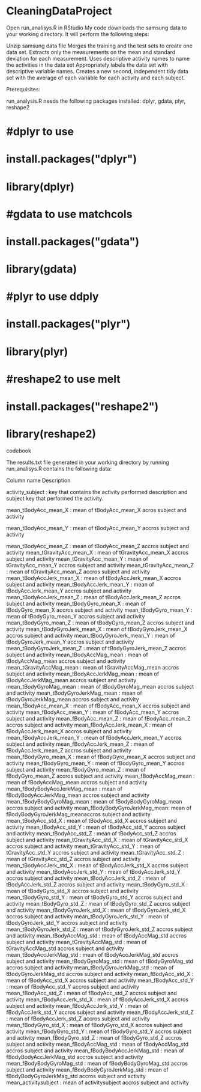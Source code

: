 # CleaningDataProject


Open run_analisys.R in RStudio
My code downloads the samsung data to your working directory. It will perform the following steps:

Unzip samsung data file
Merges the training and the test sets to create one data set.
Extracts only the measurements on the mean and standard deviation for each measurement. 
Uses descriptive activity names to name the activities in the data set
Appropriately labels the data set with descriptive variable names. 
Creates a new second, independent tidy data set with the average of each variable for each activity and each subject.

Prerequisites:

run_analysis.R needs the following packages installed: dplyr, gdata, plyr, reshape2

# #dplyr to use
# install.packages("dplyr")
# library(dplyr)
# 
# #gdata to use matchcols
# install.packages("gdata")
# library(gdata)
# 
# #plyr to use ddply
# install.packages("plyr")
# library(plyr)
# 
# #reshape2 to use melt
# install.packages("reshape2")
# library(reshape2)



codebook

The results.txt file generated in your working directory by running run_analisys.R contains the following data:

Column name                 Description

activity_subject            : key that contains the activity performed description and subject key that performed                               the activity.

mean_tBodyAcc_mean_X        : mean of tBodyAcc_mean_X acros subject and activity

mean_tBodyAcc_mean_Y        : mean of tBodyAcc_mean_Y accros subject and activity

mean_tBodyAcc_mean_Z        : mean of tBodyAcc_mean_Z accros subject and activity
mean_tGravityAcc_mean_X     : mean of tGravityAcc_mean_X accros subject and activity
mean_tGravityAcc_mean_Y     : mean of tGravityAcc_mean_Y accros subject and activity
mean_tGravityAcc_mean_Z     : mean of tGravityAcc_mean_Z accros subject and activity
mean_tBodyAccJerk_mean_X    : mean of tBodyAccJerk_mean_X accros subject and activity
mean_tBodyAccJerk_mean_Y       : mean of tBodyAccJerk_mean_Y       accros subject and activity
mean_tBodyAccJerk_mean_Z      : mean of tBodyAccJerk_mean_Z      accros subject and activity
mean_tBodyGyro_mean_X          : mean of tBodyGyro_mean_X          accros subject and activity
mean_tBodyGyro_mean_Y          : mean of tBodyGyro_mean_Y          accros subject and activity
mean_tBodyGyro_mean_Z         : mean of tBodyGyro_mean_Z         accros subject and activity
mean_tBodyGyroJerk_mean_X      : mean of tBodyGyroJerk_mean_X      accros subject and activity
mean_tBodyGyroJerk_mean_Y      : mean of tBodyGyroJerk_mean_Y      accros subject and activity
mean_tBodyGyroJerk_mean_Z     : mean of tBodyGyroJerk_mean_Z     accros subject and activity
mean_tBodyAccMag_mean          : mean of tBodyAccMag_mean          accros subject and activity
mean_tGravityAccMag_mean       : mean of tGravityAccMag_mean       accros subject and activity
mean_tBodyAccJerkMag_mean     : mean of tBodyAccJerkMag_mean     accros subject and activity
mean_tBodyGyroMag_mean         : mean of tBodyGyroMag_mean         accros subject and activity
mean_tBodyGyroJerkMag_mean     : mean of tBodyGyroJerkMag_mean     accros subject and activity
mean_fBodyAcc_mean_X          : mean of fBodyAcc_mean_X          accros subject and activity
mean_fBodyAcc_mean_Y           : mean of fBodyAcc_mean_Y           accros subject and activity
mean_fBodyAcc_mean_Z           : mean of fBodyAcc_mean_Z           accros subject and activity
mean_fBodyAccJerk_mean_X      : mean of fBodyAccJerk_mean_X      accros subject and activity
mean_fBodyAccJerk_mean_Y       : mean of fBodyAccJerk_mean_Y       accros subject and activity
mean_fBodyAccJerk_mean_Z       : mean of fBodyAccJerk_mean_Z       accros subject and activity
mean_fBodyGyro_mean_X         : mean of fBodyGyro_mean_X         accros subject and activity
mean_fBodyGyro_mean_Y          : mean of fBodyGyro_mean_Y          accros subject and activity
mean_fBodyGyro_mean_Z          : mean of fBodyGyro_mean_Z          accros subject and activity
mean_fBodyAccMag_mean         : mean of fBodyAccMag_mean         accros subject and activity
mean_fBodyBodyAccJerkMag_mean  : mean of fBodyBodyAccJerkMag_mean  accros subject and activity
mean_fBodyBodyGyroMag_mean     : mean of fBodyBodyGyroMag_mean     accros subject and activity
mean_fBodyBodyGyroJerkMag_mean: mean of fBodyBodyGyroJerkMag_meanaccros subject and activity
mean_tBodyAcc_std_X            : mean of tBodyAcc_std_X            accros subject and activity
mean_tBodyAcc_std_Y            : mean of tBodyAcc_std_Y            accros subject and activity
mean_tBodyAcc_std_Z           : mean of tBodyAcc_std_Z           accros subject and activity
mean_tGravityAcc_std_X         : mean of tGravityAcc_std_X         accros subject and activity
mean_tGravityAcc_std_Y         : mean of tGravityAcc_std_Y         accros subject and activity
mean_tGravityAcc_std_Z        : mean of tGravityAcc_std_Z        accros subject and activity
mean_tBodyAccJerk_std_X        : mean of tBodyAccJerk_std_X        accros subject and activity
mean_tBodyAccJerk_std_Y        : mean of tBodyAccJerk_std_Y        accros subject and activity
mean_tBodyAccJerk_std_Z       : mean of tBodyAccJerk_std_Z       accros subject and activity
mean_tBodyGyro_std_X           : mean of tBodyGyro_std_X           accros subject and activity
mean_tBodyGyro_std_Y           : mean of tBodyGyro_std_Y           accros subject and activity
mean_tBodyGyro_std_Z          : mean of tBodyGyro_std_Z          accros subject and activity
mean_tBodyGyroJerk_std_X       : mean of tBodyGyroJerk_std_X       accros subject and activity
mean_tBodyGyroJerk_std_Y       : mean of tBodyGyroJerk_std_Y       accros subject and activity
mean_tBodyGyroJerk_std_Z      : mean of tBodyGyroJerk_std_Z      accros subject and activity
mean_tBodyAccMag_std           : mean of tBodyAccMag_std           accros subject and activity
mean_tGravityAccMag_std        : mean of tGravityAccMag_std        accros subject and activity
mean_tBodyAccJerkMag_std      : mean of tBodyAccJerkMag_std      accros subject and activity
mean_tBodyGyroMag_std          : mean of tBodyGyroMag_std          accros subject and activity
mean_tBodyGyroJerkMag_std      : mean of tBodyGyroJerkMag_std      accros subject and activity
mean_fBodyAcc_std_X           : mean of fBodyAcc_std_X           accros subject and activity
mean_fBodyAcc_std_Y            : mean of fBodyAcc_std_Y            accros subject and activity
mean_fBodyAcc_std_Z            : mean of fBodyAcc_std_Z            accros subject and activity
mean_fBodyAccJerk_std_X       : mean of fBodyAccJerk_std_X       accros subject and activity
mean_fBodyAccJerk_std_Y        : mean of fBodyAccJerk_std_Y        accros subject and activity
mean_fBodyAccJerk_std_Z        : mean of fBodyAccJerk_std_Z        accros subject and activity
mean_fBodyGyro_std_X          : mean of fBodyGyro_std_X          accros subject and activity
mean_fBodyGyro_std_Y           : mean of fBodyGyro_std_Y           accros subject and activity
mean_fBodyGyro_std_Z           : mean of fBodyGyro_std_Z           accros subject and activity
mean_fBodyAccMag_std          : mean of fBodyAccMag_std          accros subject and activity
mean_fBodyBodyAccJerkMag_std   : mean of fBodyBodyAccJerkMag_std   accros subject and activity
mean_fBodyBodyGyroMag_std      : mean of fBodyBodyGyroMag_std      accros subject and activity
mean_fBodyBodyGyroJerkMag_std : mean of fBodyBodyGyroJerkMag_std accros subject and activity
mean_activitysubject : mean of activitysubject accros subject and activity
